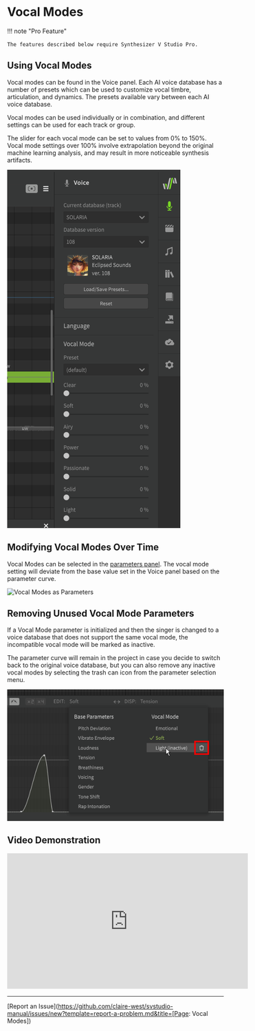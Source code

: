 # Vocal Modes

!!! note "Pro Feature"

    The features described below require Synthesizer V Studio Pro.

## Using Vocal Modes
Vocal modes can be found in the Voice panel. Each AI voice database has a number of presets which can be used to customize vocal timbre, articulation, and dynamics. The presets available vary between each AI voice database.

Vocal modes can be used individually or in combination, and different settings can be used for each track or group.

The slider for each vocal mode can be set to values from 0% to 150%. Vocal mode settings over 100% involve extrapolation beyond the original machine learning analysis, and may result in more noticeable synthesis artifacts.

![SOLARIA Vocal Modes](../img/ai-functions/vocal-modes.png)

## Modifying Vocal Modes Over Time

Vocal Modes can be selected in the [parameters panel](../parameters/editing-parameters.md). The vocal mode setting will deviate from the base value set in the Voice panel based on the parameter curve.

![Vocal Modes as Parameters](../img/ai-functions/vocal-modes-as-parameters.png)

## Removing Unused Vocal Mode Parameters

If a Vocal Mode parameter is initialized and then the singer is changed to a voice database that does not support the same vocal mode, the incompatible vocal mode will be marked as inactive.

The parameter curve will remain in the project in case you decide to switch back to the original voice database, but you can also remove any inactive vocal modes by selecting the trash can icon from the parameter selection menu.

![An Inactive Vocal Mode](../img/parameters/vocal-mode-inactive.png)

## Video Demonstration

<iframe width="560" height="315" src="https://www.youtube-nocookie.com/embed/LWgNp56hvqQ" title="YouTube video player" frameborder="0" allowfullscreen></iframe>

---

[Report an Issue](https://github.com/claire-west/svstudio-manual/issues/new?template=report-a-problem.md&title=[Page: Vocal Modes])